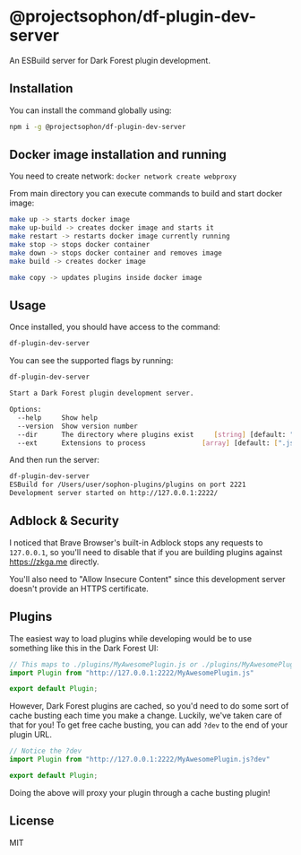 # @projectsophon/df-plugin-dev-server

An ESBuild server for Dark Forest plugin development.

## Installation

You can install the command globally using:

```bash
npm i -g @projectsophon/df-plugin-dev-server
```

## Docker image installation and running

You need to create network: `docker network create webproxy`

From main directory you can execute commands to build and start docker image:

```bash
make up -> starts docker image
make up-build -> creates docker image and starts it
make restart -> restarts docker image currently running
make stop -> stops docker container
make down -> stops docker container and removes image
make build -> creates docker image

make copy -> updates plugins inside docker image
```

## Usage

Once installed, you should have access to the command:

```bash
df-plugin-dev-server
```

You can see the supported flags by running:

```bash
df-plugin-dev-server

Start a Dark Forest plugin development server.

Options:
  --help     Show help                                                 [boolean]
  --version  Show version number                                       [boolean]
  --dir      The directory where plugins exist     [string] [default: "plugins"]
  --ext      Extensions to process              [array] [default: [".js",".ts"]]
```

And then run the server:

```bash
df-plugin-dev-server
ESBuild for /Users/user/sophon-plugins/plugins on port 2221
Development server started on http://127.0.0.1:2222/
```

## Adblock & Security

I noticed that Brave Browser's built-in Adblock stops any requests to `127.0.0.1`, so you'll need to disable that if you are building plugins against https://zkga.me directly.

You'll also need to "Allow Insecure Content" since this development server doesn't provide an HTTPS certificate.

## Plugins

The easiest way to load plugins while developing would be to use something like this in the Dark Forest UI:

```js
// This maps to ./plugins/MyAwesomePlugin.js or ./plugins/MyAwesomePlugin.ts by default
import Plugin from "http://127.0.0.1:2222/MyAwesomePlugin.js"

export default Plugin;
```

However, Dark Forest plugins are cached, so you'd need to do some sort of cache busting each time you make a change. Luckily, we've taken care of that for you! To get free cache busting, you can add `?dev` to the end of your plugin URL.

```js
// Notice the ?dev
import Plugin from "http://127.0.0.1:2222/MyAwesomePlugin.js?dev"

export default Plugin;
```

Doing the above will proxy your plugin through a cache busting plugin!

## License

MIT
